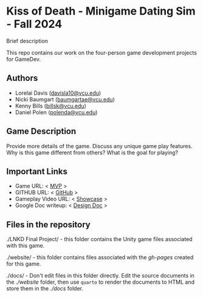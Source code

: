 # Kiss of Death - Minigame Dating Sim - Fall 2024

Brief description

This repo contains our work on the four-person game development projects for GameDev.

## Authors

- Lorelai Davis (davisla10@vcu.edu)
- Nicki Baumgart (baumgartae@vcu.edu)
- Kenny Bills (billsk@vcu.edu)
- Daniel Polen (polenda@vcu.edu)

## Game Description

Provide more details of the game.  Discuss any unique game play features.  Why is
this game different from others?  What is the goal for playing?

## Important Links

- Game URL: < [MVP](https://play.unity.com/en/games/0ec9e0af-4d74-4012-a140-c15dfc82e185/lnkd-final-project) >
- GITHUB URL: < [GitHub](https://github.com/cmsc-vcu/gamedev-fa2024-final-Polenda) >
- Gameplay Video URL: < [Showcase](https://youtu.be/1RQUQBIWGjQ) >
- Google Doc writeup: < [Design Doc](https://docs.google.com/presentation/d/1KvlzTw32u3AJ9Qcw8V4AGt5YnK3p3BewpOQqck10xWw/edit?usp=sharing) >

## Files in the repository

./LNKD Final Project/ - this folder contains the Unity game files associated with this game.

./website/ - this folder contains files associated with the *gh-pages* created for this game.

./docs/ - Don't edit files in this folder directly.  Edit the source documents in the *./website* folder, then use `quarto` to render the documents to HTML and store them in the *./docs* folder.


